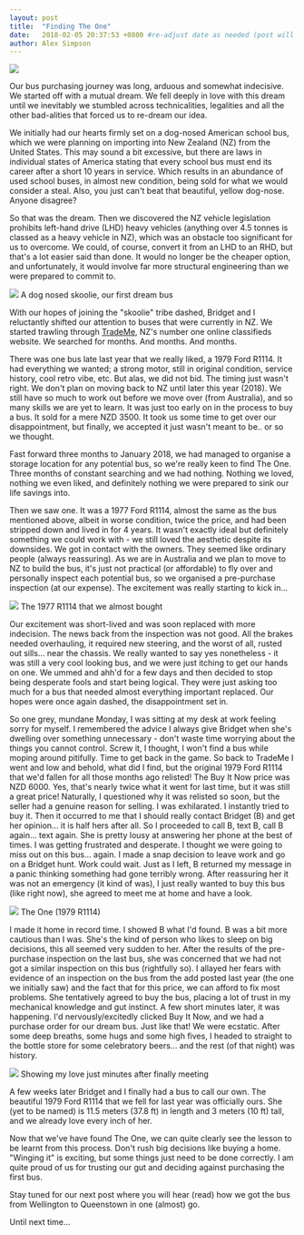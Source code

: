 ```yaml
---
layout: post
title:  "Finding The One"
date:   2018-02-05 20:37:53 +0800 #re-adjust date as needed (post will not be shown untill that date)
author: Alex Simpson
---
```

<img src="{{site.url}}/images/finding-the-one/find-the-one.jpg"/> 

Our bus purchasing journey was long, arduous and somewhat indecisive. We started off with a mutual dream. We fell deeply in love with this dream until we inevitably we stumbled across technicalities, legalities and all the other bad-alities that forced us to re-dream our idea.

<!--more--> 

We initially had our hearts firmly set on a dog-nosed American school bus, which we were planning on importing into New Zealand (NZ) from the United States. This may sound a bit excessive, but there are laws in individual states of America stating that every school bus must end its career after a short 10 years in service. Which results in an abundance of used school buses, in almost new condition, being sold for what we would consider a steal. Also, you just can't beat that beautiful, yellow dog-nose. Anyone disagree?

So that was the dream. Then we discovered the NZ vehicle legislation prohibits left-hand drive (LHD) heavy vehicles (anything over 4.5 tonnes is classed as a heavy vehicle in NZ), which was an obstacle too significant for us to overcome. We could, of course, convert it from an LHD to an RHD, but that's a lot easier said than done. It would no longer be the cheaper option, and unfortunately, it would involve far more structural engineering than we were prepared to commit to.

<img src="{{site.url}}/images/finding-the-one/skoolie.jpg"/> 
<a class="image-captions">A dog nosed skoolie, our first dream bus</a>

With our hopes of joining the "skoolie" tribe dashed, Bridget and I reluctantly shifted our attention to buses that were currently in NZ. We started trawling through [TradeMe](www.trademe.co.nz), NZ's number one online classifieds website. We searched for months. And months. And months.

There was one bus late last year that we really liked, a 1979 Ford R1114. It had everything we wanted; a strong motor, still in original condition, service history, cool retro vibe, etc. But alas, we did not bid. The timing just wasn't right. We don't plan on moving back to NZ until later this year (2018). We still have so much to work out before we move over (from Australia), and so many skills we are yet to learn. It was just too early on in the process to buy a bus. It sold for a mere NZD 3500. It took us some time to get over our disappointment, but finally, we accepted it just wasn't meant to be.. or so we thought.

Fast forward three months to January 2018, we had managed to organise a storage location for any potential bus, so we're really keen to find The One. Three months of constant searching and we had nothing. Nothing we loved, nothing we even liked, and definitely nothing we were prepared to sink our life savings into.

Then we saw one. It was a 1977 Ford R1114, almost the same as the bus mentioned above, albeit in worse condition, twice the price, and had been stripped down and lived in for 4 years. It wasn't exactly ideal but definitely something we could work with - we still loved the aesthetic despite its downsides. We got in contact with the owners. They seemed like ordinary people (always reassuring). As we are in Australia and we plan to move to NZ to build the bus, it's just not practical (or affordable) to fly over and personally inspect each potential bus, so we organised a pre-purchase inspection (at our expense). The excitement was really starting to kick in...

<img src="{{site.url}}/images/finding-the-one/r1114-original.jpg"/> 
<a class="image-captions">The 1977 R1114 that we almost bought</a>

 Our excitement was short-lived and was soon replaced with more indecision. The news back from the inspection was not good. All the brakes needed overhauling, it required new steering, and the worst of all, rusted out sills... near the chassis. We really wanted to say yes nonetheless - it was still a very cool looking bus, and we were just itching to get our hands on one. We ummed and ahh'd for a few days and then decided to stop being desperate fools and start being logical. They were just asking too much for a bus that needed almost everything important replaced. Our hopes were once again dashed, the disappointment set in. 
 
So one grey, mundane Monday, I was sitting at my desk at work feeling sorry for myself. I remembered the advice I always give Bridget when she's dwelling over something unnecessary - don't waste time worrying about the things you cannot control. Screw it, I thought, I won't find a bus while moping around pitifully. Time to get back in the game. So back to TradeMe I went and low and behold, what did I find, but the original 1979 Ford R1114 that we'd fallen for all those months ago relisted! The Buy It Now price was NZD 6000. Yes, that's nearly twice what it went for last time, but it was still a great price! Naturally, I questioned why it was relisted so soon, but the seller had a genuine reason for selling. I was exhilarated. I instantly tried to buy it. Then it occurred to me that I should really contact Bridget (B) and get her opinion... it is half hers after all. So I proceeded to call B, text B, call B again... text again. She is pretty lousy at answering her phone at the best of times. I was getting frustrated and desperate. I thought we were going to miss out on this bus... again. I made a snap decision to leave work and go on a Bridget hunt. Work could wait. Just as I left, B returned my message in a panic thinking something had gone terribly wrong. After reassuring her it was not an emergency (it kind of was), I just really wanted to buy this bus (like right now), she agreed to meet me at home and have a look.

<img src="{{site.url}}/images/finding-the-one/our-bus.png"/> 
<a class="image-captions">The One (1979 R1114)</a>

I made it home in record time. I showed B what I'd found. B was a bit more cautious than I was. She's the kind of person who likes to sleep on big decisions, this all seemed very sudden to her. After the results of the pre-purchase inspection on the last bus, she was concerned that we had not got a similar inspection on this bus (rightfully so). I allayed her fears with evidence of an inspection on the bus from the add posted last year (the one we initially saw) and the fact that for this price, we can afford to fix most problems. She tentatively agreed to buy the bus, placing a lot of trust in my mechanical knowledge and gut instinct. A few short minutes later, it was happening. I'd nervously/excitedly clicked Buy It Now, and we had a purchase order for our dream bus. Just like that! We were ecstatic. After some deep breaths, some hugs and some high fives, I headed to straight to the bottle store for some celebratory beers... and the rest (of that night) was history.

<img src="{{site.url}}/images/finding-the-one/bus-hug.jpg"/> 
<a class="image-captions">Showing my love just minutes after finally meeting</a>

A few weeks later Bridget and I finally had a bus to call our own. The beautiful 1979 Ford R1114 that we fell for last year was officially ours. She (yet to be named) is 11.5 meters (37.8 ft) in length and 3 meters (10 ft) tall, and we already love every inch of her.

Now that we've have found The One, we can quite clearly see the lesson to be learnt from this process. Don't rush big decisions like buying a home. "Winging it" is exciting, but some things just need to be done correctly. I am quite proud of us for trusting our gut and deciding against purchasing the first bus. 

Stay tuned for our next post where you will hear (read) how we got the bus from Wellington to Queenstown in one (almost) go.

Until next time...




